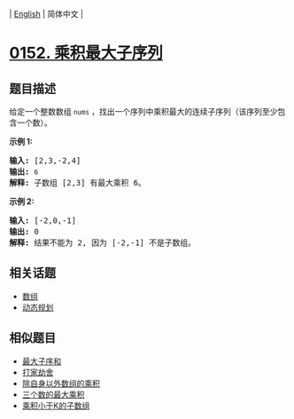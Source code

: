 
| [English](README_EN.md) | 简体中文 |
# [0152. 乘积最大子序列](https://leetcode-cn.com/problems/maximum-product-subarray/)
## 题目描述
<p>给定一个整数数组 <code>nums</code>&nbsp;，找出一个序列中乘积最大的连续子序列（该序列至少包含一个数）。</p>

<p><strong>示例 1:</strong></p>

<pre><strong>输入:</strong> [2,3,-2,4]
<strong>输出:</strong> <code>6</code>
<strong>解释:</strong>&nbsp;子数组 [2,3] 有最大乘积 6。
</pre>

<p><strong>示例 2:</strong></p>

<pre><strong>输入:</strong> [-2,0,-1]
<strong>输出:</strong> 0
<strong>解释:</strong>&nbsp;结果不能为 2, 因为 [-2,-1] 不是子数组。</pre>

## 相关话题
- [数组](https://leetcode-cn.com/tag/array)
- [动态规划](https://leetcode-cn.com/tag/dynamic-programming)
## 相似题目
- [最大子序和](../maximum-subarray/README.md)
- [打家劫舍](../house-robber/README.md)
- [除自身以外数组的乘积](../product-of-array-except-self/README.md)
- [三个数的最大乘积](../maximum-product-of-three-numbers/README.md)
- [乘积小于K的子数组](../subarray-product-less-than-k/README.md)
